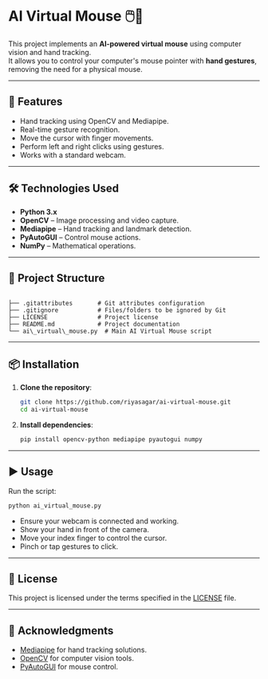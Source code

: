 # AI Virtual Mouse 🖱️🤖

This project implements an **AI-powered virtual mouse** using computer vision and hand tracking.  
It allows you to control your computer's mouse pointer with **hand gestures**, removing the need for a physical mouse.

---

## 🚀 Features
- Hand tracking using OpenCV and Mediapipe.
- Real-time gesture recognition.
- Move the cursor with finger movements.
- Perform left and right clicks using gestures.
- Works with a standard webcam.

---

## 🛠️ Technologies Used
- **Python 3.x**
- **OpenCV** – Image processing and video capture.
- **Mediapipe** – Hand tracking and landmark detection.
- **PyAutoGUI** – Control mouse actions.
- **NumPy** – Mathematical operations.

---

## 📂 Project Structure
```

├── .gitattributes       # Git attributes configuration
├── .gitignore           # Files/folders to be ignored by Git
├── LICENSE              # Project license
├── README.md            # Project documentation
└── ai\_virtual\_mouse.py  # Main AI Virtual Mouse script

````

---

## 📦 Installation
1. **Clone the repository**:
   ```bash
   git clone https://github.com/riyasagar/ai-virtual-mouse.git
   cd ai-virtual-mouse

2. **Install dependencies**:

   ```bash
   pip install opencv-python mediapipe pyautogui numpy
   ```

---

## ▶️ Usage

Run the script:

```bash
python ai_virtual_mouse.py
```

* Ensure your webcam is connected and working.
* Show your hand in front of the camera.
* Move your index finger to control the cursor.
* Pinch or tap gestures to click.

---

## 📜 License

This project is licensed under the terms specified in the [LICENSE](LICENSE) file.

---

## 🙌 Acknowledgments

* [Mediapipe](https://mediapipe.dev/) for hand tracking solutions.
* [OpenCV](https://opencv.org/) for computer vision tools.
* [PyAutoGUI](https://pyautogui.readthedocs.io/) for mouse control.

```
